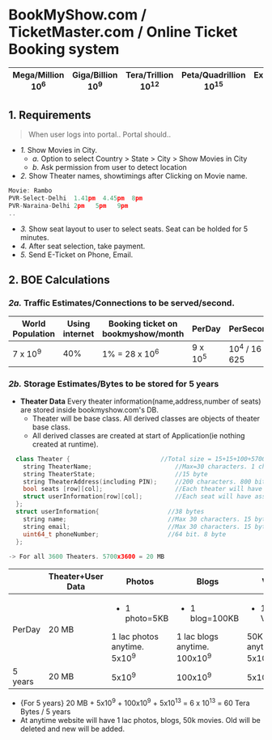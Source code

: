 # BookMyShow.com / TicketMaster.com / Online Ticket Booking system

| Mega/Million 10<sup>6</sup> | Giga/Billion 10<sup>9</sup> | Tera/Trillion 10<sup>12</sup> | Peta/Quadrillion 10<sup>15</sup> | Exa/Quintillion 10<sup>18</sup> | Zeta/Sextillion 10<sup>21</sup> |
| --- | --- | --- | --- | --- | --- |

## 1. Requirements
> When user logs into portal.. Portal should..
- *1.* Show Movies in City. 
  - *a.* Option to select Country > State > City > Show Movies in City
  - *b.* Ask permission from user to detect location
- *2.* Show Theater names, showtimings after Clicking on Movie name.
```c
Movie: Rambo
PVR-Select-Delhi  1.41pm  4.45pm  8pm
PVR-Naraina-Delhi 2pm   5pm   9pm
..
```
- *3.* Show seat layout to user to select seats. Seat can be holded for 5 minutes.
- *4.* After seat selection, take payment.
- *5.* Send E-Ticket on Phone, Email.

## 2. BOE Calculations
### *2a.* Traffic Estimates/Connections to be served/second.

|World Population|Using internet|Booking ticket on bookmyshow/month|PerDay|PerSecond|
|---|---|---|---|---|
|7 x 10<sup>9</sup>|40%|1% = 28 x 10<sup>6</sup>|9 x 10<sup>5</sup>|10<sup>4</sup> / 16 = 625|

### *2b.* Storage Estimates/Bytes to be stored for 5 years
- **Theater Data** Every theater information(name,address,number of seats) are stored inside bookmyshow.com's DB.
  - Theater will be base class. All derived classes are objects of theater base class.
  - All derived classes are created at start of Application(ie nothing created at runtime).
```c++
  class Theater {                         //Total size = 15+15+100+5700 = around 6000 bytes
    string TheaterName;                       //Max=30 characters. 1 character=4bit(Hex no system). 30 characters = 120bit = 15 byte
    string TheaterState;                      //15 byte
    string TheaterAddress(including PIN);     //200 characters. 800 bits. 100 bytes
    bool seats [row][col];                    //Each theater will have different. Assumed row=15, col=10
    struct userInformation[row][col];         //Each seat will have associated user DataStructure.  150x38 = 5700 bytes
  };
  struct userInformation{                   //38 bytes
    string name;                            //Max 30 characters. 15 bytes
    string email;                           //Max 30 characters. 15 bytes
    uint64_t phoneNumber;                   //64 bit. 8 byte
  };
  
-> For all 3600 Theaters. 5700x3600 = 20 MB
```

||Theater+User Data|Photos|Blogs|Videos|
|---|---|---|---|---|
|PerDay|20 MB|<ul><li>1 photo=5KB</li></ul>1 lac photos anytime. 5x10<sup>9</sup></li></ul>|<ul><li>1 blog=100KB</li></ul>1 lac blogs anytime. 100x10<sup>9</sup></li></ul>|<ul><li>1 Video=1GB</li></ul>50K videos anytime. 5x10<sup>13</sup></li></ul>|
|5 years|20 MB|5x10<sup>9</sup>|100x10<sup>9</sup>|5x10<sup>13</sup>|

- {For 5 years} 20 MB + 5x10<sup>9</sup> + 100x10<sup>9</sup> + 5x10<sup>13</sup> = 6 x 10<sup>13</sup> = 60 Tera Bytes / 5 years
- At anytime website will have 1 lac photos, blogs, 50k movies. Old will be deleted and new will be added.
